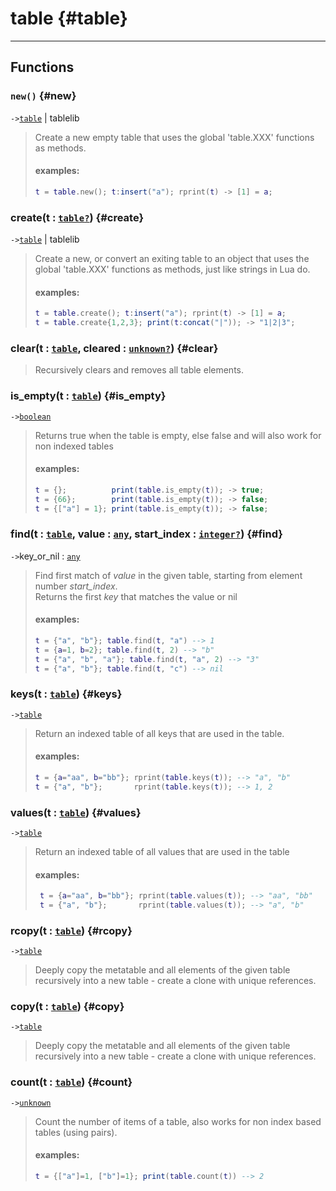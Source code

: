 # table {#table}  

---  
## Functions
### `new()` {#new}
`->`[`table`](../../API/builtins/table.md) | tablelib  

> Create a new empty table that uses the global 'table.XXX' functions as methods. 
> 
> #### examples:
> ```lua
> t = table.new(); t:insert("a"); rprint(t) -> [1] = a;
> ```
### create(t : [`table`](../../API/builtins/table.md)[`?`](../../API/builtins/nil.md)) {#create}
`->`[`table`](../../API/builtins/table.md) | tablelib  

> Create a new, or convert an exiting table to an object that uses the global
> 'table.XXX' functions as methods, just like strings in Lua do.
> 
> #### examples:
> ```lua
> t = table.create(); t:insert("a"); rprint(t) -> [1] = a;
> t = table.create{1,2,3}; print(t:concat("|")); -> "1|2|3";
> ```
### clear(t : [`table`](../../API/builtins/table.md), cleared : [`unknown`](../../API/builtins/unknown.md)[`?`](../../API/builtins/nil.md)) {#clear}
> Recursively clears and removes all table elements.
### is_empty(t : [`table`](../../API/builtins/table.md)) {#is_empty}
`->`[`boolean`](../../API/builtins/boolean.md)  

> Returns true when the table is empty, else false and will also work
> for non indexed tables
> 
> #### examples:
> ```lua
> t = {};          print(table.is_empty(t)); -> true;
> t = {66};        print(table.is_empty(t)); -> false;
> t = {["a"] = 1}; print(table.is_empty(t)); -> false;
### find(t : [`table`](../../API/builtins/table.md), value : [`any`](../../API/builtins/any.md), start_index : [`integer`](../../API/builtins/integer.md)[`?`](../../API/builtins/nil.md)) {#find}
`->`key_or_nil : [`any`](../../API/builtins/any.md)  

> Find first match of *value* in the given table, starting from element
> number *start_index*.<br>
> Returns the first *key* that matches the value or nil
> 
> #### examples:
> ```lua
> t = {"a", "b"}; table.find(t, "a") --> 1
> t = {a=1, b=2}; table.find(t, 2) --> "b"
> t = {"a", "b", "a"}; table.find(t, "a", 2) --> "3"
> t = {"a", "b"}; table.find(t, "c") --> nil
> ```
### keys(t : [`table`](../../API/builtins/table.md)) {#keys}
`->`[`table`](../../API/builtins/table.md)  

> Return an indexed table of all keys that are used in the table.
> 
> #### examples:
> ```lua
> t = {a="aa", b="bb"}; rprint(table.keys(t)); --> "a", "b"
> t = {"a", "b"};       rprint(table.keys(t)); --> 1, 2
> ```
### values(t : [`table`](../../API/builtins/table.md)) {#values}
`->`[`table`](../../API/builtins/table.md)  

> Return an indexed table of all values that are used in the table
> 
> #### examples:
> ```lua
>  t = {a="aa", b="bb"}; rprint(table.values(t)); --> "aa", "bb"
>  t = {"a", "b"};       rprint(table.values(t)); --> "a", "b"
> ```
### rcopy(t : [`table`](../../API/builtins/table.md)) {#rcopy}
`->`[`table`](../../API/builtins/table.md)  

> Deeply copy the metatable and all elements of the given table recursively
> into a new table - create a clone with unique references.
### copy(t : [`table`](../../API/builtins/table.md)) {#copy}
`->`[`table`](../../API/builtins/table.md)  

> Deeply copy the metatable and all elements of the given table recursively
> into a new table - create a clone with unique references.
### count(t : [`table`](../../API/builtins/table.md)) {#count}
`->`[`unknown`](../../API/builtins/unknown.md)  

> Count the number of items of a table, also works for non index
> based tables (using pairs).
> 
> #### examples:
> ```lua
> t = {["a"]=1, ["b"]=1}; print(table.count(t)) --> 2
> ```  

